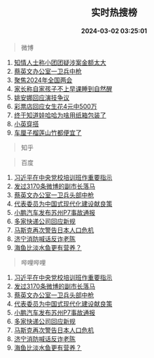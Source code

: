 <div align="center"><h2>实时热搜榜</h2><h4>2024-03-02 03:25:01</h4></div>

> 微博  

1. [知情人士称小团团疑涉案金额太大](https://s.weibo.com/weibo?q=%23%E7%9F%A5%E6%83%85%E4%BA%BA%E5%A3%AB%E7%A7%B0%E5%B0%8F%E5%9B%A2%E5%9B%A2%E7%96%91%E6%B6%89%E6%A1%88%E9%87%91%E9%A2%9D%E5%A4%AA%E5%A4%A7%23&t=31&band_rank=1&Refer=top)<br />
2. [蔡英文办公室一卫兵中枪](https://s.weibo.com/weibo?q=%23%E8%94%A1%E8%8B%B1%E6%96%87%E5%8A%9E%E5%85%AC%E5%AE%A4%E4%B8%80%E5%8D%AB%E5%85%B5%E4%B8%AD%E6%9E%AA%23&t=31&band_rank=2&Refer=top)<br />
3. [聚焦2024年全国两会](https://s.weibo.com/weibo?q=%23%E8%81%9A%E7%84%A62024%E5%B9%B4%E5%85%A8%E5%9B%BD%E4%B8%A4%E4%BC%9A%23&t=31&band_rank=3&Refer=top)<br />
4. [家长称自家孩子不上早课睡到自然醒](https://s.weibo.com/weibo?q=%23%E5%AE%B6%E9%95%BF%E7%A7%B0%E8%87%AA%E5%AE%B6%E5%AD%A9%E5%AD%90%E4%B8%8D%E4%B8%8A%E6%97%A9%E8%AF%BE%E7%9D%A1%E5%88%B0%E8%87%AA%E7%84%B6%E9%86%92%23&t=31&band_rank=4&Refer=top)<br />
5. [姚安娜回应演技争议](https://s.weibo.com/weibo?q=%23%E5%A7%9A%E5%AE%89%E5%A8%9C%E5%9B%9E%E5%BA%94%E6%BC%94%E6%8A%80%E4%BA%89%E8%AE%AE%23&t=31&band_rank=5&Refer=top)<br />
6. [彩票店回应女生花4元中500万](https://s.weibo.com/weibo?q=%23%E5%BD%A9%E7%A5%A8%E5%BA%97%E5%9B%9E%E5%BA%94%E5%A5%B3%E7%94%9F%E8%8A%B14%E5%85%83%E4%B8%AD500%E4%B8%87%23&t=31&band_rank=6&Refer=top)<br />
7. [终于知道娃哈哈为啥用纸箱包装了](https://s.weibo.com/weibo?q=%23%E7%BB%88%E4%BA%8E%E7%9F%A5%E9%81%93%E5%A8%83%E5%93%88%E5%93%88%E4%B8%BA%E5%95%A5%E7%94%A8%E7%BA%B8%E7%AE%B1%E5%8C%85%E8%A3%85%E4%BA%86%23&t=31&band_rank=7&Refer=top)<br />
8. [小英穿搭](https://s.weibo.com/weibo?q=%E5%B0%8F%E8%8B%B1%E7%A9%BF%E6%90%AD&t=31&band_rank=8&Refer=top)<br />
9. [车厘子榴莲山竹都便宜了](https://s.weibo.com/weibo?q=%23%E8%BD%A6%E5%8E%98%E5%AD%90%E6%A6%B4%E8%8E%B2%E5%B1%B1%E7%AB%B9%E9%83%BD%E4%BE%BF%E5%AE%9C%E4%BA%86%23&t=31&band_rank=9&Refer=top)<br />

> 知乎  


> 百度  

1. [习近平在中央党校培训班作重要指示](https://www.baidu.com/s?wd=%E4%B9%A0%E8%BF%91%E5%B9%B3%E5%9C%A8%E4%B8%AD%E5%A4%AE%E5%85%9A%E6%A0%A1%E5%9F%B9%E8%AE%AD%E7%8F%AD%E4%BD%9C%E9%87%8D%E8%A6%81%E6%8C%87%E7%A4%BA&sa=fyb_news&rsv_dl=fyb_news)<br />
2. [发过3170条微博的副市长落马](https://www.baidu.com/s?wd=%E5%8F%91%E8%BF%873170%E6%9D%A1%E5%BE%AE%E5%8D%9A%E7%9A%84%E5%89%AF%E5%B8%82%E9%95%BF%E8%90%BD%E9%A9%AC&sa=fyb_news&rsv_dl=fyb_news)<br />
3. [蔡英文办公室一卫兵头部中枪](https://www.baidu.com/s?wd=%E8%94%A1%E8%8B%B1%E6%96%87%E5%8A%9E%E5%85%AC%E5%AE%A4%E4%B8%80%E5%8D%AB%E5%85%B5%E5%A4%B4%E9%83%A8%E4%B8%AD%E6%9E%AA&sa=fyb_news&rsv_dl=fyb_news)<br />
4. [代表委员为中国式现代化建设献良策](https://www.baidu.com/s?wd=%E4%BB%A3%E8%A1%A8%E5%A7%94%E5%91%98%E4%B8%BA%E4%B8%AD%E5%9B%BD%E5%BC%8F%E7%8E%B0%E4%BB%A3%E5%8C%96%E5%BB%BA%E8%AE%BE%E7%8C%AE%E8%89%AF%E7%AD%96&sa=fyb_news&rsv_dl=fyb_news)<br />
5. [小鹏汽车发布苏州P7事故通报](https://www.baidu.com/s?wd=%E5%B0%8F%E9%B9%8F%E6%B1%BD%E8%BD%A6%E5%8F%91%E5%B8%83%E8%8B%8F%E5%B7%9EP7%E4%BA%8B%E6%95%85%E9%80%9A%E6%8A%A5&sa=fyb_news&rsv_dl=fyb_news)<br />
6. [多家快递公司回应新规](https://www.baidu.com/s?wd=%E5%A4%9A%E5%AE%B6%E5%BF%AB%E9%80%92%E5%85%AC%E5%8F%B8%E5%9B%9E%E5%BA%94%E6%96%B0%E8%A7%84&sa=fyb_news&rsv_dl=fyb_news)<br />
7. [马斯克再次警告日本人口危机](https://www.baidu.com/s?wd=%E9%A9%AC%E6%96%AF%E5%85%8B%E5%86%8D%E6%AC%A1%E8%AD%A6%E5%91%8A%E6%97%A5%E6%9C%AC%E4%BA%BA%E5%8F%A3%E5%8D%B1%E6%9C%BA&sa=fyb_news&rsv_dl=fyb_news)<br />
8. [济宁消防喊话反诈老陈](https://www.baidu.com/s?wd=%E6%B5%8E%E5%AE%81%E6%B6%88%E9%98%B2%E5%96%8A%E8%AF%9D%E5%8F%8D%E8%AF%88%E8%80%81%E9%99%88&sa=fyb_news&rsv_dl=fyb_news)<br />
9. [海鱼比淡水鱼更有营养？](https://www.baidu.com/s?wd=%E6%B5%B7%E9%B1%BC%E6%AF%94%E6%B7%A1%E6%B0%B4%E9%B1%BC%E6%9B%B4%E6%9C%89%E8%90%A5%E5%85%BB%EF%BC%9F&sa=fyb_news&rsv_dl=fyb_news)<br />

> 哔哩哔哩  

1. [习近平在中央党校培训班作重要指示](https://www.baidu.com/s?wd=%E4%B9%A0%E8%BF%91%E5%B9%B3%E5%9C%A8%E4%B8%AD%E5%A4%AE%E5%85%9A%E6%A0%A1%E5%9F%B9%E8%AE%AD%E7%8F%AD%E4%BD%9C%E9%87%8D%E8%A6%81%E6%8C%87%E7%A4%BA&sa=fyb_news&rsv_dl=fyb_news)<br />
2. [发过3170条微博的副市长落马](https://www.baidu.com/s?wd=%E5%8F%91%E8%BF%873170%E6%9D%A1%E5%BE%AE%E5%8D%9A%E7%9A%84%E5%89%AF%E5%B8%82%E9%95%BF%E8%90%BD%E9%A9%AC&sa=fyb_news&rsv_dl=fyb_news)<br />
3. [蔡英文办公室一卫兵头部中枪](https://www.baidu.com/s?wd=%E8%94%A1%E8%8B%B1%E6%96%87%E5%8A%9E%E5%85%AC%E5%AE%A4%E4%B8%80%E5%8D%AB%E5%85%B5%E5%A4%B4%E9%83%A8%E4%B8%AD%E6%9E%AA&sa=fyb_news&rsv_dl=fyb_news)<br />
4. [代表委员为中国式现代化建设献良策](https://www.baidu.com/s?wd=%E4%BB%A3%E8%A1%A8%E5%A7%94%E5%91%98%E4%B8%BA%E4%B8%AD%E5%9B%BD%E5%BC%8F%E7%8E%B0%E4%BB%A3%E5%8C%96%E5%BB%BA%E8%AE%BE%E7%8C%AE%E8%89%AF%E7%AD%96&sa=fyb_news&rsv_dl=fyb_news)<br />
5. [小鹏汽车发布苏州P7事故通报](https://www.baidu.com/s?wd=%E5%B0%8F%E9%B9%8F%E6%B1%BD%E8%BD%A6%E5%8F%91%E5%B8%83%E8%8B%8F%E5%B7%9EP7%E4%BA%8B%E6%95%85%E9%80%9A%E6%8A%A5&sa=fyb_news&rsv_dl=fyb_news)<br />
6. [多家快递公司回应新规](https://www.baidu.com/s?wd=%E5%A4%9A%E5%AE%B6%E5%BF%AB%E9%80%92%E5%85%AC%E5%8F%B8%E5%9B%9E%E5%BA%94%E6%96%B0%E8%A7%84&sa=fyb_news&rsv_dl=fyb_news)<br />
7. [马斯克再次警告日本人口危机](https://www.baidu.com/s?wd=%E9%A9%AC%E6%96%AF%E5%85%8B%E5%86%8D%E6%AC%A1%E8%AD%A6%E5%91%8A%E6%97%A5%E6%9C%AC%E4%BA%BA%E5%8F%A3%E5%8D%B1%E6%9C%BA&sa=fyb_news&rsv_dl=fyb_news)<br />
8. [济宁消防喊话反诈老陈](https://www.baidu.com/s?wd=%E6%B5%8E%E5%AE%81%E6%B6%88%E9%98%B2%E5%96%8A%E8%AF%9D%E5%8F%8D%E8%AF%88%E8%80%81%E9%99%88&sa=fyb_news&rsv_dl=fyb_news)<br />
9. [海鱼比淡水鱼更有营养？](https://www.baidu.com/s?wd=%E6%B5%B7%E9%B1%BC%E6%AF%94%E6%B7%A1%E6%B0%B4%E9%B1%BC%E6%9B%B4%E6%9C%89%E8%90%A5%E5%85%BB%EF%BC%9F&sa=fyb_news&rsv_dl=fyb_news)<br />
